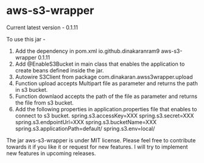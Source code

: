 # aws-s3-wrapper

Current latest version - 0.1.11

To use this jar - 

1. Add the dependency in pom.xml
      		<dependency>
                        <groupId>io.github.dinakaranram9</groupId>
                              <artifactId>aws-s3-wrapper</artifactId>
                        <version>0.1.11</version>
		      </dependency>
2. Add @EnableS3Bucket in main class that enables the application to create beans defined inside the jar.
3. Autowire S3Client from package com.dinakaran.awss3wrapper.upload
4. Function upload accepts Multipart file as parameter and returns the path in s3 bucket.
5. Function downlaod accepts the path of the file as parameter and returns the file from s3 bucket.
6. Add the following properties in application.properties file that enables to connect to s3 bucket. 
      spring.s3.accessKey=XXX 
      spring.s3.secret=XXX 
      spring.s3.endpointUrl=XXX 
      spring.s3.bucketName=XXX 
      spring.s3.applicationPath=default/ 
      spring.s3.env=local/

The jar aws-s3-wrapper is under MIT license. Please feel free to contribute towards it if you like it or request for new features. I will try to implement new features in upcoming releases.
